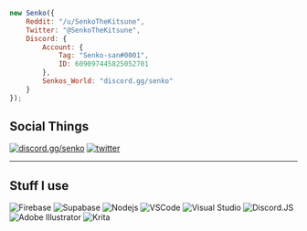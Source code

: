 
```js
new Senko({
    Reddit: "/u/SenkoTheKitsune",
    Twitter: "@SenkoTheKitsune",
    Discord: {
        Account: {
            Tag: "Senko-san#0001",
            ID: 609097445825052701
        },
        Senkos_World: "discord.gg/senko"
    }
});
```
## Social Things

[![discord.gg/senko](https://img.shields.io/discord/777251087592718336?style=flat-square&color=5865F2&label=discord.gg/senko&logo=discord&logoColor=white)](https://discord.gg/senko)
[![twitter](https://img.shields.io/badge/twitter-1DA1F2?style=flat-square&logo=twitter&logoColor=white)](https://twitter.com/SenkoTheKitsune)
<!-- [![ko-fi](https://img.shields.io/badge/kofi-434B57?style=flat-square&logo=kofi&logoColor=white)](https://ko-fi.com/sewayakisenko) -->

---

## Stuff I use

![Firebase](https://img.shields.io/badge/-Firebase-2C384A?style=flat-square&logo=Firebase&logoColor=FFCA28)
![Supabase](https://img.shields.io/badge/-Supabase-333?style=flat-square&logo=Supabase&logoColor=3ECF8E)
![Nodejs](https://img.shields.io/badge/-Nodejs-43853d?style=flat-square&logo=Node.js&logoColor=white)
![VSCode](https://img.shields.io/badge/-VSCode-007ACC?style=flat-square&logo=visualstudiocode&logoColor=white)
![Visual Studio](https://img.shields.io/badge/-Visual%20Studio-5C2D91?style=flat-square&logo=visualstudio&logoColor=white)
![Discord.JS](https://img.shields.io/badge/-Discord.JS-5865F2?style=flat-square&logo=discord&logoColor=white)
![Adobe Illustrator](https://img.shields.io/badge/-Adobe%20Illustrator-FF9A00?style=flat-square&logo=adobeillustrator&logoColor=white)
![Krita](https://img.shields.io/badge/-Krita-3BABFF?style=flat-square&logo=Krita&logoColor=white)